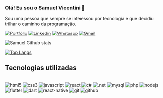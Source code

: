 ### Olá! Eu sou o Samuel Vicentini 👋
Sou uma pessoa que sempre se interessou por tecnologia e que decidiu trilhar o caminho da programação.

[![Portfólio](https://img.shields.io/website?label=SamuelVicentini.com&style=for-the-badge&url=http://samuelvicentini.com.br/)](http://samuelvicentini.com.br/)
[![Linkedin](https://img.shields.io/badge/LinkedIn-0077B5?style=for-the-badge&logo=linkedin&logoColor=white)](https://www.linkedin.com/in/samuel-vicentini-327633262/)
[![Whatsapp](https://img.shields.io/badge/WhatsApp-25D366?style=for-the-badge&logo=whatsapp&logoColor=white)](https://wa.me/5511963101881?text=Ol%C3%A1%2C%20eu%20vi%20o%20seu%20portf%C3%B3lio%20e%20gostaria%20de%20entrar%20em%20contato%21)
[![Gmail](https://img.shields.io/badge/Gmail-D14836?style=for-the-badge&logo=gmail&logoColor=white)](http://samuelvicentini.com.br/#contato)


![Samuel Github stats](https://github-readme-stats-sigma-five.vercel.app/api?username=samuel-vicentini&show_icons=true&theme=tokyonight)

[![Top Langs](https://github-readme-stats-sigma-five.vercel.app/api/top-langs/?username=samuel-vicentini&layout=compact&theme=dracula)](https://github.com/anuraghazra/github-readme-stats)

## Tecnologias utilizadas

<div style="display: inline_block; align='center'"><br/>
    <img  alt="html5" src="https://img.shields.io/badge/HTML5-E34F26?style=for-the-badge&logo=html5&logoColor=white"/>
    <img  alt="css3" src="https://img.shields.io/badge/CSS3-1572B6?style=for-the-badge&logo=css3&logoColor=white"/>
    <img  alt="javascript" src="https://img.shields.io/badge/JavaScript-F7DF1E?style=for-the-badge&logo=javascript&logoColor=black"/>
    <img  alt="react" src="https://img.shields.io/badge/React-20232A?style=for-the-badge&logo=react&logoColor=61DAFB"/>
    <img  alt="c#" src="https://img.shields.io/badge/C%23-239120?style=for-the-badge&logo=c-sharp&logoColor=white"/>    
    <img  alt=".net" src="https://img.shields.io/badge/.NET-5C2D91?style=for-the-badge&logo=.net&logoColor=white"/>
    <img  alt="mysql" src="https://img.shields.io/badge/MySQL-00000F?style=for-the-badge&logo=mysql&logoColor=white"/>
    <img  alt="php" src="https://img.shields.io/badge/PHP-777BB4?style=for-the-badge&logo=php&logoColor=white"/>
    <img  alt="nodejs" src="https://img.shields.io/badge/Node.js-43853D?style=for-the-badge&logo=node.js&logoColor=white"/>
    <img  alt="flutter" src="https://img.shields.io/badge/Flutter-02569B?style=for-the-badge&logo=flutter&logoColor=white"/>
    <img  alt="dart" src="https://img.shields.io/badge/Dart-0175C2?style=for-the-badge&logo=dart&logoColor=white"/>
    <img  alt="react-native" src="https://img.shields.io/badge/React_Native-20232A?style=for-the-badge&logo=react&logoColor=61DAFB"/>
    <img alt="git" src="https://img.shields.io/badge/GIT-E44C30?style=for-the-badge&logo=git&logoColor=white"/>
    <img alt="github" src="https://img.shields.io/badge/GitHub-100000?style=for-the-badge&logo=github&logoColor=white"/>
</div>

               
               
               
                 
      
                
                 
              
           
               
                 
             
           
           
    
            
              
            
     
              
            
            
           
              
                
                 
                 
            
                 
                 
                 
                 
                 
                 
              
                 
                 
                 
                 
                 
                 
                 
               
                 
